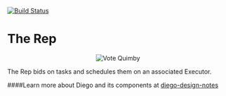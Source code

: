 [![Build Status](https://travis-ci.org/cloudfoundry-incubator/rep.svg?branch=master)](https://travis-ci.org/cloudfoundry-incubator/rep)

The Rep
==============

<p align="center">
  <img src="http://i.imgur.com/3bd2VFS.jpg" alt="Vote Quimby" title="He'd Vote For You" />
</p>

The Rep bids on tasks and schedules them on an associated Executor.

####Learn more about Diego and its components at [diego-design-notes](https://github.com/cloudfoundry-incubator/diego-design-notes)
